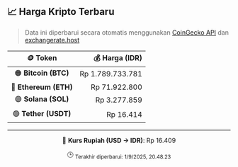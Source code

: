 

<!-- HARGA_KRIPTO -->
## 📈 Harga Kripto Terbaru

> Data ini diperbarui secara otomatis menggunakan [CoinGecko API](https://www.coingecko.com/) dan [exchangerate.host](https://exchangerate.host/)

<div align="center">

| 🪙 Token | 💰 Harga (IDR) |
|:------:|---------------:|
| 🟠 **Bitcoin (BTC)**   | Rp 1.789.733.781 |
| 🔵 **Ethereum (ETH)**  | Rp 71.922.800 |
| 🟣 **Solana (SOL)**    | Rp 3.277.859 |
| 🟢 **Tether (USDT)**   | Rp 16.414 |

---

💱 **Kurs Rupiah (USD → IDR)**: Rp 16.409

🕒 <sub>Terakhir diperbarui: 1/9/2025, 20.48.23</sub>

</div>
<!-- /HARGA_KRIPTO -->
